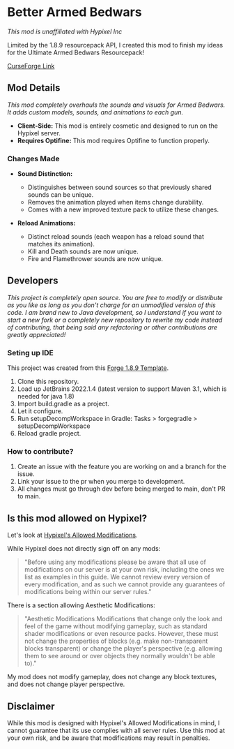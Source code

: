 # Better Armed Bedwars
_This mod is unaffiliated with Hypixel Inc_

Limited by the 1.8.9 resourcepack API, I created this mod to finish my ideas for the Ultimate Armed Bedwars Resourcepack!

[CurseForge Link](https://curseforge.com/minecraft/mc-mods/better-armed-bedwars)

## Mod Details
_This mod completely overhauls the sounds and visuals for Armed Bedwars. It adds custom models, sounds, and animations to each gun._
- **Client-Side:** This mod is entirely cosmetic and designed to run on the Hypixel server.
- **Requires Optifine:** This mod requires Optifine to function properly.

### Changes Made

- **Sound Distinction:**
  - Distinguishes between sound sources so that previously shared sounds can be unique.
  - Removes the animation played when items change durability.
  - Comes with a new improved texture pack to utilize these changes.

- **Reload Animations:**
  - Distinct reload sounds (each weapon has a reload sound that matches its animation).
  - Kill and Death sounds are now unique.
  - Fire and Flamethrower sounds are now unique.

## Developers
_This project is completely open source. You are free to modify or distribute as you like as long as you don't charge for an unmodified version of this code. I am brand new to Java development, so I understand if you want to start a new fork or a completely new repository to rewrite my code instead of contributing, that being said any refactoring or other contributions are greatly appreciated!_

### Seting up IDE

This project was created from this [Forge 1.8.9 Template](https://github.com/dxxxxy/1.8.9ForgeTemplate).

1. Clone this repository.
2. Load up JetBrains 2022.1.4 (latest version to support Maven 3.1, which is needed for java 1.8)
3. Import build.gradle as a project.
4. Let it configure.
5. Run setupDecompWorkspace in Gradle: Tasks > forgegradle > setupDecompWorkspace
6. Reload gradle project.

### How to contribute?

1. Create an issue with the feature you are working on and a branch for the issue.
2. Link your issue to the pr when you merge to development.
3. All changes must go through dev before being merged to main, don't PR to main.


## Is this mod allowed on Hypixel?

Let's look at [Hypixel's Allowed Modifications](https://support.hypixel.net/hc/en-us/articles/6472550754962-Hypixel-Allowed-Modifications).

While Hypixel does not directly sign off on any mods:
> "Before using any modifications please be aware that all use of modifications on our server is at your own risk, including the ones we list as examples in this guide. We cannot review every version of every modification, and as such we cannot provide any guarantees of modifications being within our server rules."

There is a section allowing Aesthetic Modifications:
> "Aesthetic Modifications
> Modifications that change only the look and feel of the game without modifying gameplay, such as standard shader modifications or even resource packs. However, these must not change the properties of blocks (e.g. make non-transparent blocks transparent) or change the player's perspective (e.g. allowing them to see around or over objects they normally wouldn't be able to)."

My mod does not modify gameplay, does not change any block textures, and does not change player perspective.

## Disclaimer

While this mod is designed with Hypixel's Allowed Modifications in mind, I cannot guarantee that its use complies with all server rules. Use this mod at your own risk, and be aware that modifications may result in penalties.
